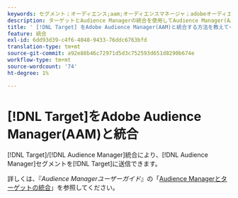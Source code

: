 ```yaml
---
keywords: セグメント；オーディエンス;aam;オーディエンスマネージャ；adobeオーディエンスマネージャ；統合；統合
description: ターゲットとAudience Managerの統合を使用してAudience Manager(AAM)セグメントをAdobe Targetに送信する方法を説明します。
title: ' [!DNL Target] をAdobe Audience Manager(AAM)と統合する方法を教えてください。'
feature: 統合
exl-id: 6dd93d39-c4f6-4048-9433-76ddc6763bfd
translation-type: tm+mt
source-git-commit: a92e88b46c72971d5d3c752593d651d8290b674e
workflow-type: tm+mt
source-wordcount: '74'
ht-degree: 1%

---
```


# [!DNL Target]をAdobe Audience Manager(AAM)と統合

[!DNL Target]/[!DNL Audience Manager]統合により、[!DNL Audience Manager]セグメントを[!DNL Target]に送信できます。

詳しくは、『*Audience Managerユーザーガイド*』の「[Audience Managerとターゲットの統合](https://experienceleague.adobe.com/docs/audience-manager/user-guide/implementation-integration-guides/integration-other-solutions/aam-target-integration.html)」を参照してください。
